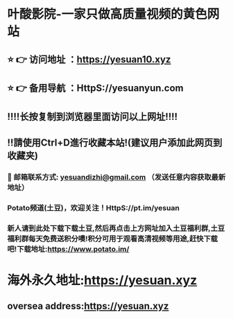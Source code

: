# 叶酸影院-一家只做高质量视频的黄色网站

## ⭐️ 👉 访问地址 ：https://yesuan10.xyz
## ⭐️ 👉 备用导航 ：HttpS://yesuanyun.com

## ‼️‼️长按复制到浏览器里面访问以上网址‼️‼️
## ‼️請使用Ctrl+D進行收藏本站!(建议用户添加此网页到收藏夹)
### 📧 邮箱联系方式: yesuandizhi@gmail.com （发送任意内容获取最新地址）
### Potato频道(土豆)，欢迎关注！HttpS://pt.im/yesuan
### 新人请到此处下载下载土豆,然后再点击上方网址加入土豆福利群,土豆福利群每天免费送积分噢!积分可用于观看高清视频等用途,赶快下载吧!下载地址:https://www.potato.im/

# 海外永久地址:https://yesuan.xyz
## oversea address:https://yesuan.xyz
